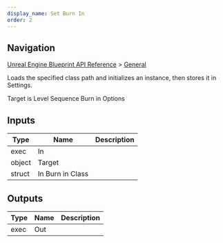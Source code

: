 ```yaml
---
display_name: Set Burn In
order: 2
---
```

## Navigation

[Unreal Engine Blueprint API Reference](https://dev.epicgames.com/documentation/en-us/unreal-engine/BlueprintAPI) > [General](https://dev.epicgames.com/documentation/en-us/unreal-engine/BlueprintAPI/General)

Loads the specified class path and initializes an instance, then stores it in Settings.

Target is Level Sequence Burn in Options

## Inputs

| Type | Name | Description |
| --- | --- | --- |
| exec | In |  |
| object | Target |  |
| struct | In Burn in Class |  |

## Outputs

| Type | Name | Description |
| --- | --- | --- |
| exec | Out |  |
